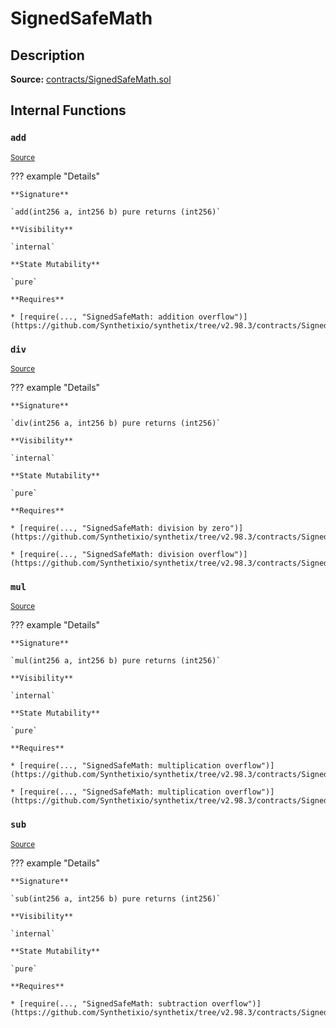# SignedSafeMath

## Description

**Source:** [contracts/SignedSafeMath.sol](https://github.com/Synthetixio/synthetix/tree/v2.98.3/contracts/SignedSafeMath.sol)

## Internal Functions

### `add`

<sub>[Source](https://github.com/Synthetixio/synthetix/tree/v2.98.3/contracts/SignedSafeMath.sol#L117)</sub>

??? example "Details"

    **Signature**

    `add(int256 a, int256 b) pure returns (int256)`

    **Visibility**

    `internal`

    **State Mutability**

    `pure`

    **Requires**

    * [require(..., "SignedSafeMath: addition overflow")](https://github.com/Synthetixio/synthetix/tree/v2.98.3/contracts/SignedSafeMath.sol#L119)

### `div`

<sub>[Source](https://github.com/Synthetixio/synthetix/tree/v2.98.3/contracts/SignedSafeMath.sol#L81)</sub>

??? example "Details"

    **Signature**

    `div(int256 a, int256 b) pure returns (int256)`

    **Visibility**

    `internal`

    **State Mutability**

    `pure`

    **Requires**

    * [require(..., "SignedSafeMath: division by zero")](https://github.com/Synthetixio/synthetix/tree/v2.98.3/contracts/SignedSafeMath.sol#L82)

    * [require(..., "SignedSafeMath: division overflow")](https://github.com/Synthetixio/synthetix/tree/v2.98.3/contracts/SignedSafeMath.sol#L83)

### `mul`

<sub>[Source](https://github.com/Synthetixio/synthetix/tree/v2.98.3/contracts/SignedSafeMath.sol#L53)</sub>

??? example "Details"

    **Signature**

    `mul(int256 a, int256 b) pure returns (int256)`

    **Visibility**

    `internal`

    **State Mutability**

    `pure`

    **Requires**

    * [require(..., "SignedSafeMath: multiplication overflow")](https://github.com/Synthetixio/synthetix/tree/v2.98.3/contracts/SignedSafeMath.sol#L61)

    * [require(..., "SignedSafeMath: multiplication overflow")](https://github.com/Synthetixio/synthetix/tree/v2.98.3/contracts/SignedSafeMath.sol#L64)

### `sub`

<sub>[Source](https://github.com/Synthetixio/synthetix/tree/v2.98.3/contracts/SignedSafeMath.sol#L100)</sub>

??? example "Details"

    **Signature**

    `sub(int256 a, int256 b) pure returns (int256)`

    **Visibility**

    `internal`

    **State Mutability**

    `pure`

    **Requires**

    * [require(..., "SignedSafeMath: subtraction overflow")](https://github.com/Synthetixio/synthetix/tree/v2.98.3/contracts/SignedSafeMath.sol#L102)
